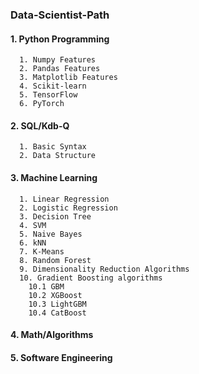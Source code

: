 ### Data-Scientist-Path

#### 1. Python Programming
      1. Numpy Features
      2. Pandas Features
      3. Matplotlib Features
      4. Scikit-learn
      5. TensorFlow
      6. PyTorch
      
#### 2. SQL/Kdb-Q
      1. Basic Syntax
      2. Data Structure
      
#### 3. Machine Learning
      1. Linear Regression
      2. Logistic Regression
      3. Decision Tree
      4. SVM
      5. Naive Bayes
      6. kNN
      7. K-Means
      8. Random Forest
      9. Dimensionality Reduction Algorithms
      10. Gradient Boosting algorithms
        10.1 GBM
        10.2 XGBoost
        10.3 LightGBM
        10.4 CatBoost
        
#### 4. Math/Algorithms

#### 5. Software Engineering
